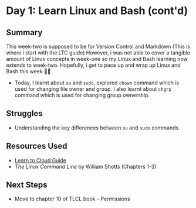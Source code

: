 # Day 1: Learn Linux and Bash (cont'd)

## Summary
This week-two is supposed to be for Version Control and Markdown (This is where i start with the LTC guide) However, i was not able to cover a tangible amount of Linux concepts in week-one so my Linux and Bash learning now extends to week-two. Hopefully, i get to pace up and wrap up Linux and Bash this week 💪🏿

- Today, I learnt about `su` and `sudo`, explored `chown` command which is used for changing file owner and group. I also learnt about `chgrp` command which is used for changing group ownership. 

## Struggles
- Understanding the key differences between `su` and `sudo` commands.

## Resources Used
- [Learn to Cloud Guide](https://learntocloud.guide/)
- *The Linux Command Line* by William Shotts (Chapters 1-3)

## Next Steps
- Move to chapter 10 of TLCL book - Permissions
